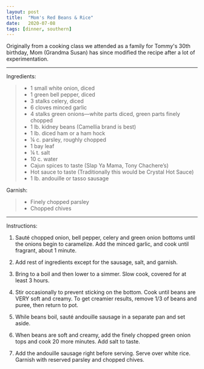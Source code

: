 ```yaml
---
layout: post
title:  "Mom's Red Beans & Rice"
date:   2020-07-08
tags: [dinner, southern]
---
```


Originally from a cooking class we attended as a family for Tommy's 30th birthday, Mom (Grandma Susan) has since modified the recipe after a lot of experimentation.

---

Ingredients:

> * 1 small white onion, diced
> * 1 green bell pepper, diced
> * 3 stalks celery, diced
> * 6 cloves minced garlic
> * 4 stalks green onions—white parts diced, green parts finely chopped
> * 1 lb. kidney beans (Camellia brand is best)
> * 1 lb. diced ham or a ham hock
> * ¼ c. parsley, roughly chopped
> * 1 bay leaf
> * ¼ t. salt
> * 10 c. water
> * Cajun spices to taste (Slap Ya Mama, Tony Chachere’s)
> * Hot sauce to taste (Traditionally this would be Crystal Hot Sauce)
> * 1 lb. andouille or tasso sausage

Garnish:

> * Finely chopped parsley
> * Chopped chives

---

Instructions:

1. Sauté chopped onion, bell pepper, celery and green onion bottoms until the onions
begin to caramelize. Add the minced garlic, and cook until fragrant, about 1 minute.

1. Add rest of ingredients except for the sausage, salt, and garnish.

1. Bring to a boil and then lower to a simmer. Slow cook, covered for at least 3 hours.

1. Stir occasionally to prevent sticking on the bottom. Cook until beans are VERY soft
and creamy. To get creamier results, remove 1/3 of beans and puree, then return to
pot.

1. While beans boil, sauté andouille sausage in a separate pan and set aside.

1. When beans are soft and creamy, add the finely chopped green onion tops and cook
20 more minutes. Add salt to taste.

1. Add the andouille sausage right before serving. Serve over white rice. Garnish with
reserved parsley and chopped chives.
